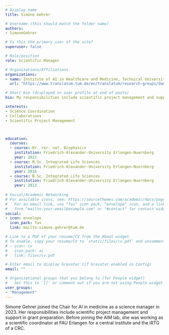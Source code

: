```yaml
---
# Display name
title: Simone Gehrer

# Username (this should match the folder name)
authors:
- SimoneGehrer

# Is this the primary user of the site?
superuser: false

# Role/position
role: Scientific Manager

# Organizations/Affiliations
organizations:
- name: Institute of AI in Healthcare and Medicine, Technical University of Munich
  url: "https://www.translatum.tum.de/en/translatum/research-groups/daniel-rueckert-ai-in-healthcare-and-medicine/"

# Short bio (displayed in user profile at end of posts)
bio: My responsibilities include scientific project management and support in grant preparation

interests:
- Science Coordination
- Collaborations
- Scientific Project Management



education:
  courses:
  - course: Dr. rer. nat. Biophysics
    institution: Friedrich-Alexander-University Erlangen-Nuernberg
    year: 2021
  - course: M.Sc. Integrated Life Sciences
    institution: Friedrich-Alexander-University Erlangen-Nuernberg
    year: 2016
  - course: B.Sc. Integrated Life Sciences
    institution: Friedrich-Alexander-University Erlangen-Nuernberg
    year: 2013
 
# Social/Academic Networking
# For available icons, see: https://sourcethemes.com/academic/docs/page-builder/#icons
#   For an email link, use "fas" icon pack, "envelope" icon, and a link in the
#   form "mailto:your-email@example.com" or "#contact" for contact widget.
social:
- icon: envelope
  icon_pack: fas
  link: mailto:simone.gehrer@tum.de

# Link to a PDF of your resume/CV from the About widget.
# To enable, copy your resume/CV to `static/files/cv.pdf` and uncomment the lines below.
# - icon: cv
#   icon_pack: ai
#   link: files/cv.pdf

# Enter email to display Gravatar (if Gravatar enabled in Config)
email: ""

# Organizational groups that you belong to (for People widget)
#   Set this to `[]` or comment out if you are not using People widget.
user_groups:
- "Management"
---
```


Simone Gehrer joined the Chair for AI in medicine as a science manager in 2023. Her responsibilities include scientific project management and support in grant preparation. Before joining the AIM lab, she was working as a scientific coordinator at FAU Erlangen for a central institute and the iRTG of a CRC.

